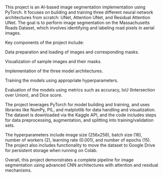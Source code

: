 This project is an AI-based image segmentation implementation using PyTorch. It focuses on building and training three different neural network architectures from scratch: UNet, Attention UNet, and Residual Attention UNet. The goal is to perform image segmentation on the Massachusetts Roads Dataset, which involves identifying and labeling road pixels in aerial images.

Key components of the project include:

Data preparation and loading of images and corresponding masks.

Visualization of sample images and their masks.

Implementation of the three model architectures.

Training the models using appropriate hyperparameters.

Evaluation of the models using metrics such as accuracy, IoU (Intersection over Union), and Dice score.

The project leverages PyTorch for model building and training, and uses libraries like NumPy, PIL, and matplotlib for data handling and visualization. The dataset is downloaded via the Kaggle API, and the code includes steps for data preprocessing, augmentation, and splitting into training/validation sets.

The hyperparameters include image size (256x256), batch size (16), number of workers (2), learning rate (0.001), and number of epochs (15). The project also includes functionality to move the dataset to Google Drive for persistent storage when running on Colab.

Overall, this project demonstrates a complete pipeline for image segmentation using advanced CNN architectures with attention and residual mechanisms.

